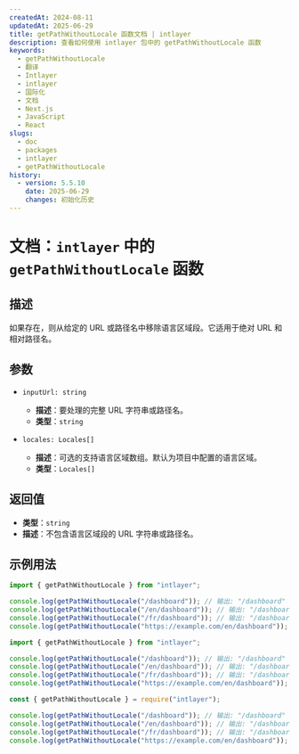 ```yaml
---
createdAt: 2024-08-11
updatedAt: 2025-06-29
title: getPathWithoutLocale 函数文档 | intlayer
description: 查看如何使用 intlayer 包中的 getPathWithoutLocale 函数
keywords:
  - getPathWithoutLocale
  - 翻译
  - Intlayer
  - intlayer
  - 国际化
  - 文档
  - Next.js
  - JavaScript
  - React
slugs:
  - doc
  - packages
  - intlayer
  - getPathWithoutLocale
history:
  - version: 5.5.10
    date: 2025-06-29
    changes: 初始化历史
---
```


# 文档：`intlayer` 中的 `getPathWithoutLocale` 函数

## 描述

如果存在，则从给定的 URL 或路径名中移除语言区域段。它适用于绝对 URL 和相对路径名。

## 参数

- `inputUrl: string`

  - **描述**：要处理的完整 URL 字符串或路径名。
  - **类型**：`string`

- `locales: Locales[]`
  - **描述**：可选的支持语言区域数组。默认为项目中配置的语言区域。
  - **类型**：`Locales[]`

## 返回值

- **类型**：`string`
- **描述**：不包含语言区域段的 URL 字符串或路径名。

## 示例用法

```typescript codeFormat="typescript"
import { getPathWithoutLocale } from "intlayer";

console.log(getPathWithoutLocale("/dashboard")); // 输出: "/dashboard"
console.log(getPathWithoutLocale("/en/dashboard")); // 输出: "/dashboard"
console.log(getPathWithoutLocale("/fr/dashboard")); // 输出: "/dashboard"
console.log(getPathWithoutLocale("https://example.com/en/dashboard")); // 输出: "https://example.com/dashboard"
```

```javascript codeFormat="esm"
import { getPathWithoutLocale } from "intlayer";

console.log(getPathWithoutLocale("/dashboard")); // 输出: "/dashboard"
console.log(getPathWithoutLocale("/en/dashboard")); // 输出: "/dashboard"
console.log(getPathWithoutLocale("/fr/dashboard")); // 输出: "/dashboard"
console.log(getPathWithoutLocale("https://example.com/en/dashboard")); // 输出: "https://example.com/dashboard"
```

```javascript codeFormat="commonjs"
const { getPathWithoutLocale } = require("intlayer");

console.log(getPathWithoutLocale("/dashboard")); // 输出: "/dashboard"
console.log(getPathWithoutLocale("/en/dashboard")); // 输出: "/dashboard"
console.log(getPathWithoutLocale("/fr/dashboard")); // 输出: "/dashboard"
console.log(getPathWithoutLocale("https://example.com/en/dashboard")); // 输出: "https://example.com/dashboard"
```
